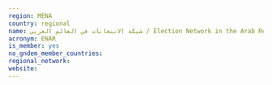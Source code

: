 ```yaml
---
region: MENA
country: regional
name: شبكة الانتخابات في العالم العربي / Election Network in the Arab Region (ENAR)
acronym: ENAR
is_member: yes
no_gndem_member_countries: 
regional_network: 
website: 
---
```

